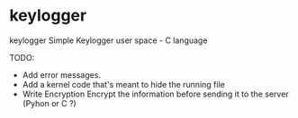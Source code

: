 # keylogger
keylogger
Simple Keylogger user space - C language

TODO:
- Add error messages.
- Add a kernel code that's meant to hide the running file
- Write Encryption Encrypt the information before sending it to the server (Pyhon or C ?)
